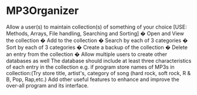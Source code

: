 # MP3Organizer
Allow a user(s) to maintain collection(s) of something of your choice [USE: Methods, Arrays, File handling, Searching and Sorting] � Open and View the collection � Add to the collection � Search by each of 3 categories � Sort by each of 3 categories � Create a backup of the collection � Delete an entry from the collection � Allow multiple users to create other databases as well The database should include at least three characteristics of each entry in the collection  e.g. if program store names of MP3s in collection:(Try store title, artist's, category of song (hard rock, soft rock, R &amp; B, Pop, Rap,etc.) Add other useful features to enhance and improve the over-all program and its interface.
